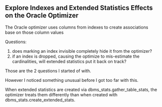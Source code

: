 
<h2>Explore Indexes and Extended Statistics Effects on the Oracle Optimizer</h2>

The Oracle optimizer uses columns from indexes to create associations base on those column values 

Questions:

1) does marking an index invisible completely hide it from the optimizer?
2) if an index is dropped, causing the optimize to mis-estimate the cardinalities,
   will extended statistics put it back on track?

Those are the 2 questions I started of with. 

However I noticed something unusual before I got too far with this.

When extended statistics are created via dbms_stats.gather_table_stats, the optimizer treats
them differently than when created with dbms_stats.create_extended_stats.







